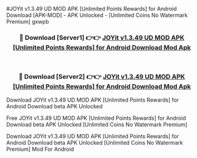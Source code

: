 #JOYit v1.3.49 UD MOD APK [Unlimited Points Rewards] for Android Download [APK-MOD] - APK Unlocked - [Unlimited Coins No Watermark Premium] gxwpb



<div align="center">

<h3>🔴 Download [Server1] 👉👉 <a href="https://momento.my/?title=JOYit_v1.3.49_UD_MOD_APK_[Unlimited_Points_Rewards]_for_Android_Download">JOYit v1.3.49 UD MOD APK [Unlimited Points Rewards] for Android Download Mod Apk</a></h3><br>

<h3>🔴 Download [Server2] 👉👉 <a href="https://momento.my/?title=JOYit_v1.3.49_UD_MOD_APK_[Unlimited_Points_Rewards]_for_Android_Download">JOYit v1.3.49 UD MOD APK [Unlimited Points Rewards] for Android Download Mod Apk</a></h3>
</div>



Download JOYit v1.3.49 UD MOD APK [Unlimited Points Rewards] for Android Download beta APK Unlocked

Free JOYit v1.3.49 UD MOD APK [Unlimited Points Rewards] for Android Download beta APK Unlocked [Unlimited Coins No Watermark Premium]

Download JOYit v1.3.49 UD MOD APK [Unlimited Points Rewards] for Android Download beta APK Unlocked [Unlimited Coins No Watermark Premium] Mod For Android

